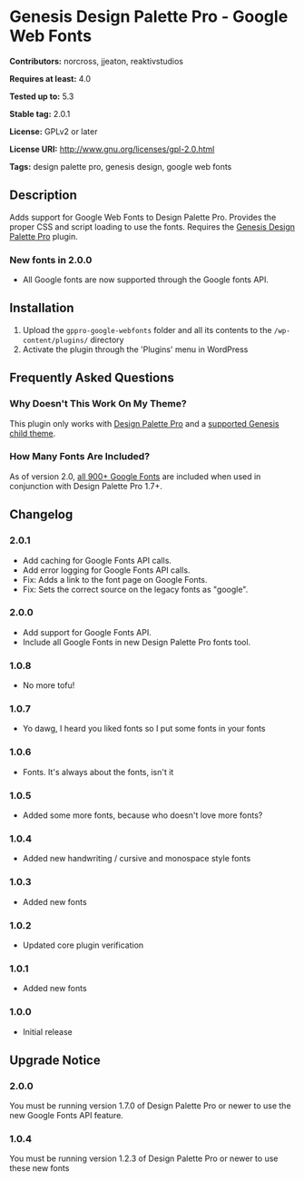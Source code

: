 # Genesis Design Palette Pro - Google Web Fonts #
**Contributors:** norcross, jjeaton, reaktivstudios

**Requires at least:** 4.0

**Tested up to:** 5.3

**Stable tag:** 2.0.1

**License:** GPLv2 or later

**License URI:** http://www.gnu.org/licenses/gpl-2.0.html

**Tags:** design palette pro, genesis design, google web fonts

## Description ##

Adds support for Google Web Fonts to Design Palette Pro. Provides the proper CSS and script loading to use the fonts. Requires the [Genesis Design Palette Pro](http://genesisdesignpro.com/ "Genesis Design Palette Pro") plugin.

### New fonts in 2.0.0 ###
* All Google fonts are now supported through the Google fonts API.

## Installation ##
1. Upload the `gppro-google-webfonts` folder and all its contents to the `/wp-content/plugins/` directory
1. Activate the plugin through the 'Plugins' menu in WordPress

## Frequently Asked Questions ##

### Why Doesn't This Work On My Theme? ###

This plugin only works with [Design Palette Pro](https://genesisdesignpro.com/) and a [supported Genesis child theme](https://genesisdesignpro.com/themes/).

### How Many Fonts Are Included? ###

As of version 2.0, [all 900+ Google Fonts](https://fonts.google.com/) are included when used in conjunction with Design Palette Pro 1.7+.

## Changelog ##

### 2.0.1 ###
* Add caching for Google Fonts API calls.
* Add error logging for Google Fonts API calls.
* Fix: Adds a link to the font page on Google Fonts.
* Fix: Sets the correct source on the legacy fonts as "google".

### 2.0.0 ###
* Add support for Google Fonts API.
* Include all Google Fonts in new Design Palette Pro fonts tool.

### 1.0.8 ###
* No more tofu!

### 1.0.7 ###
* Yo dawg, I heard you liked fonts so I put some fonts in your fonts

### 1.0.6 ###
* Fonts. It's always about the fonts, isn't it

### 1.0.5 ###
* Added some more fonts, because who doesn't love more fonts?

### 1.0.4 ###
* Added new handwriting / cursive and monospace style fonts

### 1.0.3 ###
* Added new fonts

### 1.0.2 ###
* Updated core plugin verification

### 1.0.1 ###
* Added new fonts

### 1.0.0 ###
* Initial release

## Upgrade Notice ##

### 2.0.0 ###
You must be running version 1.7.0 of Design Palette Pro or newer to use the new Google Fonts API feature.

### 1.0.4 ###
You must be running version 1.2.3 of Design Palette Pro or newer to use these new fonts
